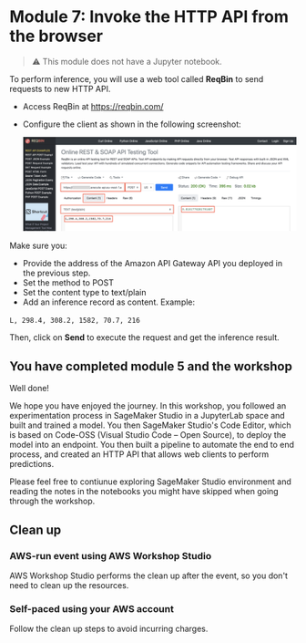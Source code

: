 # Module 7: Invoke the HTTP API from the browser

> ⚠️ This module does not have a Jupyter notebook. 

To perform inference, you will use a web tool called **ReqBin** to send requests to new HTTP API. 

- Access ReqBin at https://reqbin.com/
- Configure the client as shown in the following screenshot:

    <img src="images/reqbin.png" alt="Invoke from client" />

Make sure you:
- Provide the address of the Amazon API Gateway API you deployed in the previous step.
- Set the method to POST
- Set the content type to text/plain
- Add an inference record as content. Example: 

```L, 298.4, 308.2, 1582, 70.7, 216```

Then, click on **Send** to execute the request and get the inference result.

## You have completed module 5 and the workshop

Well done!

We hope you have enjoyed the journey. In this workshop, you followed an experimentation process in SageMaker Studio in a JupyterLab space and built and trained a model. You then SageMaker Studio's Code Editor, which is based on Code-OSS (Visual Studio Code – Open Source), to deploy the model into an endpoint. You then built a pipeline to automate the end to end process, and created an HTTP API that allows web clients to perform predictions.

Please feel free to contiunue exploring SageMaker Studio environment and reading the notes in the notebooks you might have skipped when going through the workshop.

## Clean up
### AWS-run event using AWS Workshop Studio
AWS Workshop Studio performs the clean up after the event, so you don't need to clean up the resources.

### Self-paced using your AWS account
Follow the clean up steps to avoid incurring charges.

